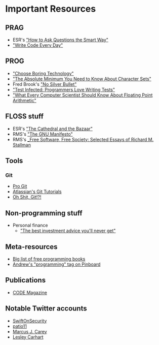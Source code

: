 # Important Resources

## PRAG

* ESR's ["How to Ask Questions the Smart Way"](http://www.catb.org/~esr/faqs/smart-questions.html)
* ["Write Code Every Day"](https://johnresig.com/blog/write-code-every-day/)

## PROG

* ["Choose Boring Technology"](https://mcfunley.com/choose-boring-technology)
* ["The Absolute Minimum You Need to Know About Character Sets"](https://www.joelonsoftware.com/2003/10/08/the-absolute-minimum-every-software-developer-absolutely-positively-must-know-about-unicode-and-character-sets-no-excuses/)
* Fred Brook's ["No Silver Bullet"](http://worrydream.com/refs/Brooks-NoSilverBullet.pdf)
* ["Test Infected: Programmers Love Writing Tests"](http://junit.sourceforge.net/doc/testinfected/testing.htm)
* ["What Every Computer Scientist Should Know About Floating Point Arithmetic"](https://docs.oracle.com/cd/E19957-01/806-3568/ncg_goldberg.html)

## FLOSS stuff

* ESR's ["The Cathedral and the Bazaar"](http://www.catb.org/~esr/writings/cathedral-bazaar/)
* RMS's ["The GNU Manifesto"](https://www.gnu.org/gnu/manifesto.en.html)
* RMS's [_Free Software, Free Society: Selected Essays of Richard M. Stallman](https://www.gnu.org/philosophy/fsfs/rms-essays.pdf)

## Tools

### Git
* [Pro Git](https://git-scm.com/book/en/v2)
* [Atlassian's Git Tutorials](https://www.atlassian.com/git)
* [Oh Shit, Git!?!](https://ohshitgit.com/)

## Non-programming stuff

* Personal finance
  * ["The best investment advice you'll never get"](https://ritholtz.com/2014/02/the-best-investment-advice-youll-never-get-2/)

## Meta-resources

* [Big list of free programming books](https://github.com/EbookFoundation/free-programming-books/blob/master/free-programming-books.md)
* [Andrew's "programming" tag on Pinboard](https://pinboard.in/u:intoverflow/t:programming/)

## Publications

* [CODE Magazine](https://www.codemag.com/magazine)

## Notable Twitter accounts

* [SwiftOnSecurity](https://twitter.com/SwiftOnSecurity)
* [patio11](https://twitter.com/patio11/)
* [Marcus J. Carey](https://twitter.com/marcusjcarey)
* [Lesley Carhart](https://twitter.com/hacks4pancakes/)
